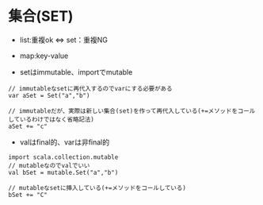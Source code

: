 # 集合(SET)
- list:重複ok ⇔ set：重複NG
- map:key-value

- setはimmutable、importでmutable
```
// immutableなsetに再代入するのでvarにする必要がある
var aSet = Set("a","b")

// immutableだが、実際は新しい集合(set)を作って再代入している(+=メソッドをコールしているわけではなく省略記法)
aSet += "c"
```

- valはfinal的、varは非final的

```
import scala.collection.mutable
// mutableなのでvalでいい
val bSet = mutable.Set("a","b")

// mutableなsetに挿入している(+=メソッドをコールしている)
bSet += "C"
```

